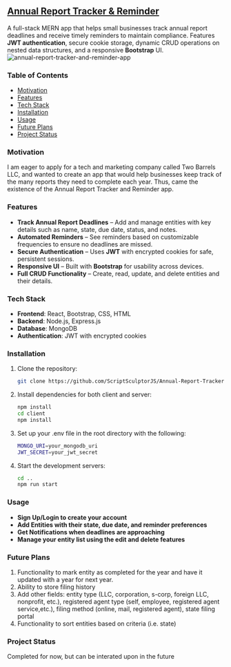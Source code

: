 ## [Annual Report Tracker & Reminder](https://youtu.be/2fusCLYstFU)

A full-stack MERN app that helps small businesses track annual report deadlines and receive timely reminders to maintain compliance. Features **JWT authentication**, secure cookie storage, dynamic CRUD operations on nested data structures, and a responsive **Bootstrap** UI.
![annual-report-tracker-and-reminder-app](https://github.com/user-attachments/assets/1c6bcced-569b-4177-9531-520c14c9ea91)
### Table of Contents
* [Motivation](#motivation)
* [Features](#features)
* [Tech Stack](#tech-stack)
* [Installation](#installation)
* [Usage](#usage)
* [Future Plans](#future-plans)
* [Project Status](#project-status)

### Motivation
I am eager to apply for a tech and marketing company called Two Barrels LLC, and wanted to create an app that would help businesses keep track of the many reports they need to complete each year. Thus, came the existence of the Annual Report Tracker and Reminder app.
### Features
- **Track Annual Report Deadlines** – Add and manage entities with key details such as name, state, due date, status, and notes.
- **Automated Reminders** – See reminders based on customizable frequencies to ensure no deadlines are missed.
- **Secure Authentication** – Uses **JWT** with encrypted cookies for safe, persistent sessions.
- **Responsive UI** – Built with **Bootstrap** for usability across devices.
- **Full CRUD Functionality** – Create, read, update, and delete entities and their details.

### Tech Stack
- **Frontend**: React, Bootstrap, CSS, HTML
- **Backend**: Node.js, Express.js
- **Database**: MongoDB
- **Authentication**: JWT with encrypted cookies

### Installation
1. Clone the repository:
   ```bash
   git clone https://github.com/ScriptSculptorJS/Annual-Report-Tracker-and-Reminders-App.git
2. Install dependencies for both client and server:
    ```bash
    npm install
    cd client
    npm install

3. Set up your .env file in the root directory with the following:
     ```bash
    MONGO_URI=your_mongodb_uri
    JWT_SECRET=your_jwt_secret
4. Start the development servers:
    ```bash
    cd ..
    npm run start
    
### Usage
- **Sign Up/Login to create your account**
- **Add Entities with their state, due date, and reminder preferences**
- **Get Notifications when deadlines are approaching**
- **Manage your entity list using the edit and delete features**

### Future Plans
1. Functionality to mark entity as completed for the year and have it updated with a year for next year.
2. Ability to store filing history
3. Add other fields: entity type (LLC, corporation, s-corp, foreign LLC, nonprofit, etc.), registered agent type (self, employee, registered agent service,etc.), filing method (online, mail, registered agent), state filing portal
4. Functionality to sort entities based on criteria (i.e. state)

### Project Status
Completed for now, but can be interated upon in the future
